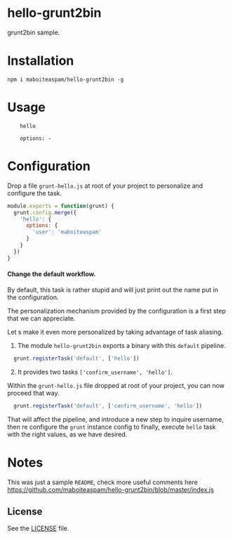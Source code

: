 # hello-grunt2bin

grunt2bin sample.

# Installation

```npm i maboiteaspam/hello-grunt2bin -g```

# Usage

```
    hello
    
    options: -
```

# Configuration

Drop a file `grunt-hello.js` at root of your project 
to personalize and configure the task.

```js
module.exports = function(grunt) {
  grunt.config.merge({
    'hello': {
      options: {
        'user': 'maboiteaspam'
      }
    }
  })
}
```

#### Change the default workflow.

By default, this task is rather stupid and will just 
print out the name put in the configuration.

The personalization mechanism provided by the configuration is a first step that we can appreciate.

Let s make it even more personalized by taking advantage of task aliasing.

1. The module `hello-grunt2bin` exports a binary with this `default` pipeline.

```js
  grunt.registerTask('default', ['hello'])
```

2. It provides two tasks `['confirm_username', 'hello']`.

Within the `grunt-hello.js` file dropped at root of your project,
you can now proceed that way.

```js
  grunt.registerTask('default', ['confirm_username', 'hello'])
```

That will affect the pipeline, and introduce a new step to inquire username,
then re configure the `grunt` instance config to finally, execute `hello` task with
the right values, as we have desired.


# Notes

This was just a sample `README`, check more useful comments here
 https://github.com/maboiteaspam/hello-grunt2bin/blob/master/index.js


## License
See the [LICENSE](./LICENSE) file.
